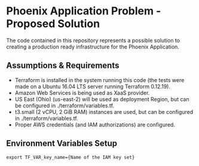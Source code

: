 # Phoenix Application Problem - Proposed Solution
The code contained in this repository represents a possible solution to creating a production ready infrastructure for the Phoenix Application.

## Assumptions & Requirements

- Terraform is installed in the system running this code (the tests were made on a Ubuntu 16.04 LTS server running Terraform 0.12.19).
- Amazon Web Services is being used as XaaS provider.
- US East (Ohio) (us-east-2) will be used as deployment Region, but can be configured in ./terraform/variables.tf.
- t3.small (2 vCPU, 2 GiB RAM) instances are used, but can be configured in ./terraform/variables.tf.
- Proper AWS credentials (and IAM authorizations) are configured.


## Environment Variables Setup
```
export TF_VAR_key_name={Name of the IAM key set}

```